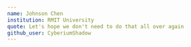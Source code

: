 ```yaml
---
name: Johnson Chen
institution: RMIT University
quote: Let's hope we don't need to do that all over again
github_user: CyberiumShadow
---
```

